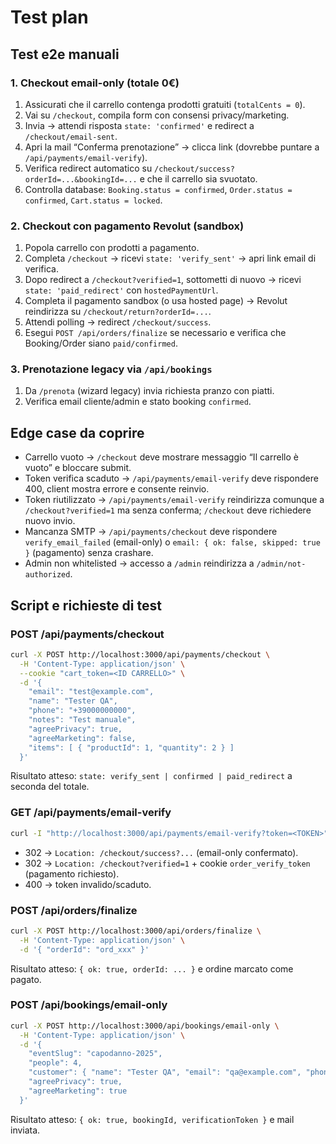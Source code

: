 # Test plan

## Test e2e manuali
### 1. Checkout email-only (totale 0€)
1. Assicurati che il carrello contenga prodotti gratuiti (`totalCents = 0`).
2. Vai su `/checkout`, compila form con consensi privacy/marketing.
3. Invia → attendi risposta `state: 'confirmed'` e redirect a `/checkout/email-sent`.
4. Apri la mail “Conferma prenotazione” → clicca link (dovrebbe puntare a `/api/payments/email-verify`).
5. Verifica redirect automatico su `/checkout/success?orderId=...&bookingId=...` e che il carrello sia svuotato.
6. Controlla database: `Booking.status = confirmed`, `Order.status = confirmed`, `Cart.status = locked`.

### 2. Checkout con pagamento Revolut (sandbox)
1. Popola carrello con prodotti a pagamento.
2. Completa `/checkout` → ricevi `state: 'verify_sent'` → apri link email di verifica.
3. Dopo redirect a `/checkout?verified=1`, sottometti di nuovo → ricevi `state: 'paid_redirect'` con `hostedPaymentUrl`.
4. Completa il pagamento sandbox (o usa hosted page) → Revolut reindirizza su `/checkout/return?orderId=...`.
5. Attendi polling → redirect `/checkout/success`.
6. Esegui `POST /api/orders/finalize` se necessario e verifica che Booking/Order siano `paid/confirmed`.

### 3. Prenotazione legacy via `/api/bookings`
1. Da `/prenota` (wizard legacy) invia richiesta pranzo con piatti.
2. Verifica email cliente/admin e stato booking `confirmed`.

## Edge case da coprire
- Carrello vuoto → `/checkout` deve mostrare messaggio “Il carrello è vuoto” e bloccare submit.
- Token verifica scaduto → `/api/payments/email-verify` deve rispondere 400, client mostra errore e consente reinvio.
- Token riutilizzato → `/api/payments/email-verify` reindirizza comunque a `/checkout?verified=1` ma senza conferma; `/checkout` deve richiedere nuovo invio.
- Mancanza SMTP → `/api/payments/checkout` deve rispondere `verify_email_failed` (email-only) o `email: { ok: false, skipped: true }` (pagamento) senza crashare.
- Admin non whitelisted → accesso a `/admin` reindirizza a `/admin/not-authorized`.

## Script e richieste di test
### POST /api/payments/checkout
```bash
curl -X POST http://localhost:3000/api/payments/checkout \
  -H 'Content-Type: application/json' \
  --cookie "cart_token=<ID CARRELLO>" \
  -d '{
    "email": "test@example.com",
    "name": "Tester QA",
    "phone": "+39000000000",
    "notes": "Test manuale",
    "agreePrivacy": true,
    "agreeMarketing": false,
    "items": [ { "productId": 1, "quantity": 2 } ]
  }'
```
Risultato atteso: `state: verify_sent | confirmed | paid_redirect` a seconda del totale.

### GET /api/payments/email-verify
```bash
curl -I "http://localhost:3000/api/payments/email-verify?token=<TOKEN>"
```
- 302 → `Location: /checkout/success?...` (email-only confermato).
- 302 → `Location: /checkout?verified=1` + cookie `order_verify_token` (pagamento richiesto).
- 400 → token invalido/scaduto.

### POST /api/orders/finalize
```bash
curl -X POST http://localhost:3000/api/orders/finalize \
  -H 'Content-Type: application/json' \
  -d '{ "orderId": "ord_xxx" }'
```
Risultato atteso: `{ ok: true, orderId: ... }` e ordine marcato come pagato.

### POST /api/bookings/email-only
```bash
curl -X POST http://localhost:3000/api/bookings/email-only \
  -H 'Content-Type: application/json' \
  -d '{
    "eventSlug": "capodanno-2025",
    "people": 4,
    "customer": { "name": "Tester QA", "email": "qa@example.com", "phone": "+390000000" },
    "agreePrivacy": true,
    "agreeMarketing": true
  }'
```
Risultato atteso: `{ ok: true, bookingId, verificationToken }` e mail inviata.
